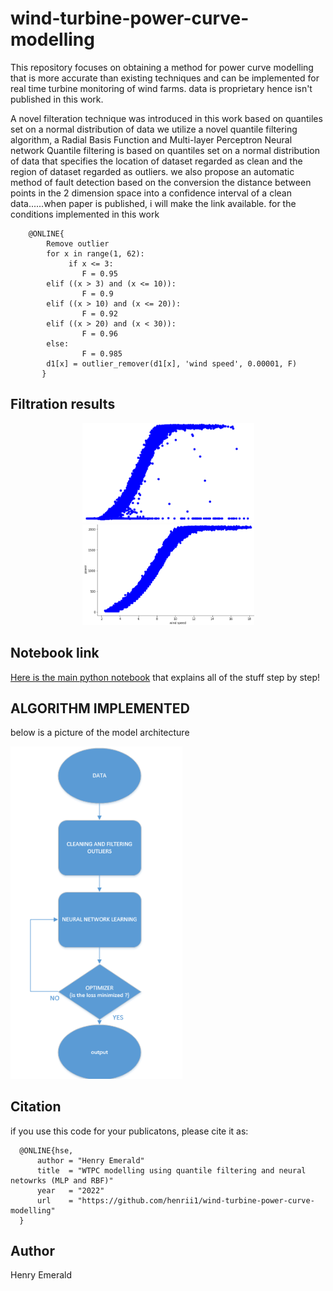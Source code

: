 # wind-turbine-power-curve-modelling

This repository focuses on obtaining a method for power curve modelling that is more accurate than existing techniques and can be implemented for real time turbine monitoring of wind farms.
data is proprietary hence isn't published in this work.

A novel filteration technique was introduced in this work based on quantiles set on a normal distribution of data
we utilize a novel quantile filtering algorithm, a Radial Basis Function and Multi-layer Perceptron Neural network
Quantile filtering is based on quantiles set on a normal distribution of data that specifies the location of dataset regarded as clean and the region of dataset regarded as outliers.
we also propose an automatic method of fault detection based on the conversion the distance between points in the 2 dimension space into a confidence interval of a clean data......when paper is published, i will make the link available.
for the conditions implemented in this work

        @ONLINE{
            Remove outlier
            for x in range(1, 62):
                 if x <= 3:
                    F = 0.95
            elif ((x > 3) and (x <= 10)):
                    F = 0.9
            elif ((x > 10) and (x <= 20)):
                    F = 0.92
            elif ((x > 20) and (x < 30)):
                    F = 0.96
            else:
                    F = 0.985
            d1[x] = outlier_remover(d1[x], 'wind speed', 0.00001, F)
           }

## Filtration results
<p align="center">
  <img src="https://github.com/henrii1/wind-turbine-power-curve-modelling/blob/eb5a4d7af8ef44b901038202c35f975caa722ffc/pics/Screenshot%202022-04-03%20212914.png" | width=275>  
  <img src="https://github.com/henrii1/wind-turbine-power-curve-modelling/blob/eb5a4d7af8ef44b901038202c35f975caa722ffc/pics/wind%203.png" | width=275>  
   </p>
   
## Notebook link
[Here is the main python notebook](https://github.com/henrii1/wind-turbine-power-curve-modelling/blob/main/WIND_TURBINE_POWER_CURVE_MODEL_BINNING_AND_REGRESSION_NN__(2)%20(1).ipynb) that explains all of the stuff step by step!

## ALGORITHM IMPLEMENTED
below is a picture of the model architecture
<p align="centre">
  <img src="https://github.com/henrii1/wind-turbine-power-curve-modelling/blob/eb5a4d7af8ef44b901038202c35f975caa722ffc/pics/algorithm.png" | width=275>
  </p>
  
  ## Citation
  if you use this code for your publicatons, please cite it as:
  
      @ONLINE{hse,
          author = "Henry Emerald"
          title  = "WTPC modelling using quantile filtering and neural netowrks (MLP and RBF)"
          year   = "2022"
          url    = "https://github.com/henrii1/wind-turbine-power-curve-modelling"
      }
      
## Author
Henry Emerald
